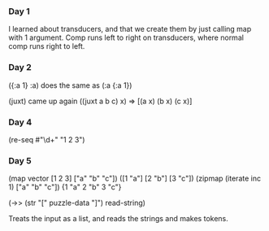 ### Day 1

I learned about transducers, and that we create them by just calling map with 1 argument. Comp runs left to right on transducers, where normal comp runs right to left.

### Day 2

({:a 1} :a) does the same as (:a {:a 1})

(juxt) came up again ((juxt a b c) x) => [(a x) (b x) (c x)]

### Day 4 

(re-seq #"\d+" "1 2 3")

### Day 5

(map vector [1 2 3] ["a" "b" "c"]) ([1 "a"] [2 "b"] [3 "c"])
(zipmap (iterate inc 1) ["a" "b" "c"]) {1 "a" 2 "b" 3 "c"}

(->> (str "[" puzzle-data "]")
read-string)

Treats the input as a list, and reads the strings and makes tokens. 